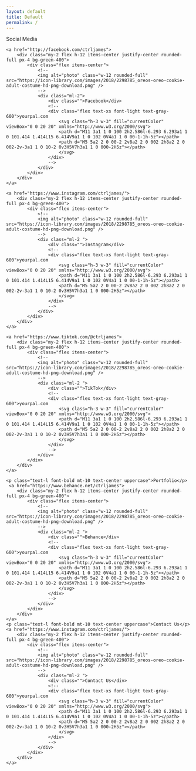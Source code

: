 ```yaml
---
layout: default
title: Default
permalink: /
---
```


<div class="m-5">
    <p class="text-l font-bold mt-10 text-center uppercase"> Social Media</p>

    <a href="http://facebook.com/ctrljames">
        <div class="my-2 flex h-12 items-center justify-center rounded-full px-4 bg-green-400">
            <div class="flex items-center">
                <!--
                <img alt="photo" class="w-12 rounded-full" src="https://icon-library.com/images/2018/2298785_oreos-oreo-cookie-adult-costume-hd-png-download.png" />
                -->
                <div class="ml-2">
                    <div class="">Facebook</div>
                    <!--
                    <div class="flex text-xs font-light text-gray-600">yourpal.com
                        <svg class="h-3 w-3" fill="currentColor" viewBox="0 0 20 20" xmlns="http://www.w3.org/2000/svg">
                        <path d="M11 3a1 1 0 100 2h2.586l-6.293 6.293a1 1 0 101.414 1.414L15 6.414V9a1 1 0 102 0V4a1 1 0 00-1-1h-5z"></path>
                        <path d="M5 5a2 2 0 00-2 2v8a2 2 0 002 2h8a2 2 0 002-2v-3a1 1 0 10-2 0v3H5V7h3a1 1 0 000-2H5z"></path>
                        </svg>
                    </div>
                    -->
                </div>
            </div>
        </div>
    </a>

    <a href="https://www.instagram.com/ctrljames/">
        <div class="my-2 flex h-12 items-center justify-center rounded-full px-4 bg-green-400">
            <div class="flex items-center">
                <!--
                <img alt="photo" class="w-12 rounded-full" src="https://icon-library.com/images/2018/2298785_oreos-oreo-cookie-adult-costume-hd-png-download.png" />
                -->
                <div class="ml-2 ">
                    <div class="">Instagram</div>
                    <!--
                    <div class="flex text-xs font-light text-gray-600">yourpal.com
                        <svg class="h-3 w-3" fill="currentColor" viewBox="0 0 20 20" xmlns="http://www.w3.org/2000/svg">
                        <path d="M11 3a1 1 0 100 2h2.586l-6.293 6.293a1 1 0 101.414 1.414L15 6.414V9a1 1 0 102 0V4a1 1 0 00-1-1h-5z"></path>
                        <path d="M5 5a2 2 0 00-2 2v8a2 2 0 002 2h8a2 2 0 002-2v-3a1 1 0 10-2 0v3H5V7h3a1 1 0 000-2H5z"></path>
                        </svg>
                    </div>
                    -->
                </div>
            </div>
        </div>
    </a>

    <a href="https://www.tiktok.com/@ctrljames">
        <div class="my-2 flex h-12 items-center justify-center rounded-full px-4 bg-green-400">
            <div class="flex items-center">
                <!--
                <img alt="photo" class="w-12 rounded-full" src="https://icon-library.com/images/2018/2298785_oreos-oreo-cookie-adult-costume-hd-png-download.png" />
                -->
                <div class="ml-2 ">
                    <div class="">TikTok</div>
                    <!--
                    <div class="flex text-xs font-light text-gray-600">yourpal.com
                        <svg class="h-3 w-3" fill="currentColor" viewBox="0 0 20 20" xmlns="http://www.w3.org/2000/svg">
                        <path d="M11 3a1 1 0 100 2h2.586l-6.293 6.293a1 1 0 101.414 1.414L15 6.414V9a1 1 0 102 0V4a1 1 0 00-1-1h-5z"></path>
                        <path d="M5 5a2 2 0 00-2 2v8a2 2 0 002 2h8a2 2 0 002-2v-3a1 1 0 10-2 0v3H5V7h3a1 1 0 000-2H5z"></path>
                        </svg>
                    </div>
                    -->
                </div>
            </div>
        </div>
    </a>

    <p class="text-l font-bold mt-10 text-center uppercase">Portfolio</p>
     <a href="https://www.behance.net/ctrljames">
        <div class="my-2 flex h-12 items-center justify-center rounded-full px-4 bg-green-400">
            <div class="flex items-center">
                <!--
                <img alt="photo" class="w-12 rounded-full" src="https://icon-library.com/images/2018/2298785_oreos-oreo-cookie-adult-costume-hd-png-download.png" />
                -->
                <div class="ml-2 ">
                    <div class="">Behance</div>
                    <!--
                    <div class="flex text-xs font-light text-gray-600">yourpal.com
                        <svg class="h-3 w-3" fill="currentColor" viewBox="0 0 20 20" xmlns="http://www.w3.org/2000/svg">
                        <path d="M11 3a1 1 0 100 2h2.586l-6.293 6.293a1 1 0 101.414 1.414L15 6.414V9a1 1 0 102 0V4a1 1 0 00-1-1h-5z"></path>
                        <path d="M5 5a2 2 0 00-2 2v8a2 2 0 002 2h8a2 2 0 002-2v-3a1 1 0 10-2 0v3H5V7h3a1 1 0 000-2H5z"></path>
                        </svg>
                    </div>
                    -->
                </div>
            </div>
        </div>
    </a>   
    <p class="text-l font-bold mt-10 text-center uppercase">Contact Us</p>
    <a href="https://www.instagram.com/ctrljames/">
        <div class="my-2 flex h-12 items-center justify-center rounded-full px-4 bg-green-400">
            <div class="flex items-center">
                <!--
                <img alt="photo" class="w-12 rounded-full" src="https://icon-library.com/images/2018/2298785_oreos-oreo-cookie-adult-costume-hd-png-download.png" />
                -->
                <div class="ml-2 ">
                    <div class="">Contact Us</div>
                    <!--
                    <div class="flex text-xs font-light text-gray-600">yourpal.com
                        <svg class="h-3 w-3" fill="currentColor" viewBox="0 0 20 20" xmlns="http://www.w3.org/2000/svg">
                        <path d="M11 3a1 1 0 100 2h2.586l-6.293 6.293a1 1 0 101.414 1.414L15 6.414V9a1 1 0 102 0V4a1 1 0 00-1-1h-5z"></path>
                        <path d="M5 5a2 2 0 00-2 2v8a2 2 0 002 2h8a2 2 0 002-2v-3a1 1 0 10-2 0v3H5V7h3a1 1 0 000-2H5z"></path>
                        </svg>
                    </div>
                    -->
                </div>
            </div>
        </div>
    </a>
</div>